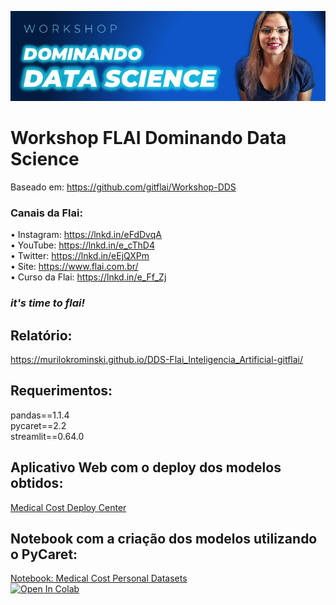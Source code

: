 ![alt text](https://github.com/MuriloKrominski/DDS-Flai_Inteligencia_Artificial-gitflai/blob/main/imagens/DDS-Flai1.jpg?raw=true)
# Workshop FLAI Dominando Data Science 
Baseado em: https://github.com/gitflai/Workshop-DDS

### Canais da Flai:
• Instagram: https://lnkd.in/eFdDvqA<br>
• YouTube: https://lnkd.in/e_cThD4<br>
• Twitter: https://lnkd.in/eEjQXPm<br>
• Site: https://www.flai.com.br/<br>
• Curso da Flai: https://lnkd.in/e_Ff_Zj<br>
### *it's time to flai!*

## Relatório:
https://murilokrominski.github.io/DDS-Flai_Inteligencia_Artificial-gitflai/

## Requerimentos:
pandas==1.1.4<br>
pycaret==2.2<br>
streamlit==0.64.0<br>

## Aplicativo Web com o deploy dos modelos obtidos:
[Medical Cost Deploy Center](https://share.streamlit.io/gitflai/workshop-dds/main/medical.py)

## Notebook com a criação dos modelos utilizando o PyCaret:
[Notebook: Medical Cost Personal Datasets](https://github.com/MuriloKrominski/DDS-Flai_Inteligencia_Artificial-gitflai/blob/main/Dados_de_Custos_Medicos.ipynb)<br>
<a href="https://colab.research.google.com/github/MuriloKrominski/DDS-Flai_Inteligencia_Artificial-gitflai/blob/main/Dados_de_Custos_Medicos.ipynb" target="_parent"><img src="https://colab.research.google.com/assets/colab-badge.svg" alt="Open In Colab"/></a>
